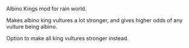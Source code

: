 Albino Kings mod for rain world.

Makes albino king vultures a lot stronger, and gives higher odds of any vulture being albino.

Option to make all king vultures stronger instead.
